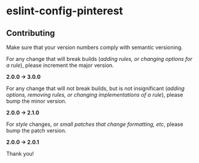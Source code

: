 # eslint-config-pinterest

## Contributing

Make sure that your version numbers comply with semantic versioning.

For any change that will break builds (*adding rules, or changing options for a rule*), please increment the major version.

**2.0.0 -> 3.0.0**


For any change that will not break builds, but is not insignificant (*adding options, removing rules, or changing implementations of a rule*), please bump the minor version.

**2.0.0 -> 2.1.0**

For *style* changes, or *small patches that change formatting, etc*, please bump the patch version.

**2.0.0 -> 2.0.1**

Thank you!
